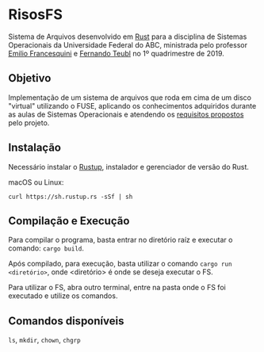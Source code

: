 # RisosFS

Sistema de Arquivos desenvolvido em [Rust](https://www.rust-lang.org/) para a disciplina de Sistemas Operacionais da Universidade Federal do ABC, ministrada pelo professor [Emilio Francesquini](http://professor.ufabc.edu.br/~e.francesquini/) e [Fernando Teubl](http://professor.ufabc.edu.br/~fernando.teubl/) no 1º quadrimestre de 2019.

## Objetivo

Implementação de um sistema de arquivos que roda em cima de um disco "virtual" utilizando o FUSE, aplicando os conhecimentos adquiridos durante as aulas de Sistemas Operacionais e atendendo os [requisitos propostos](https://github.com/ufabc-bcc/2019_Q1_SO_BrisaFS-risosfs) pelo projeto.

## Instalação

Necessário instalar o [Rustup](https://www.rust-lang.org/learn/get-started), instalador e gerenciador de versão do Rust.

macOS ou Linux:
```
curl https://sh.rustup.rs -sSf | sh
```

## Compilação e Execução

Para compilar o programa, basta entrar no diretório raíz e executar o comando: `cargo build`.

Após compilado, para execução, basta utilizar o comando `cargo run <diretório>`, onde <diretório> é onde se deseja executar o FS.

Para utilizar o FS, abra outro terminal, entre na pasta onde o FS foi executado e utilize os comandos.

## Comandos disponíveis

`ls`, `mkdir`, `chown`, `chgrp`